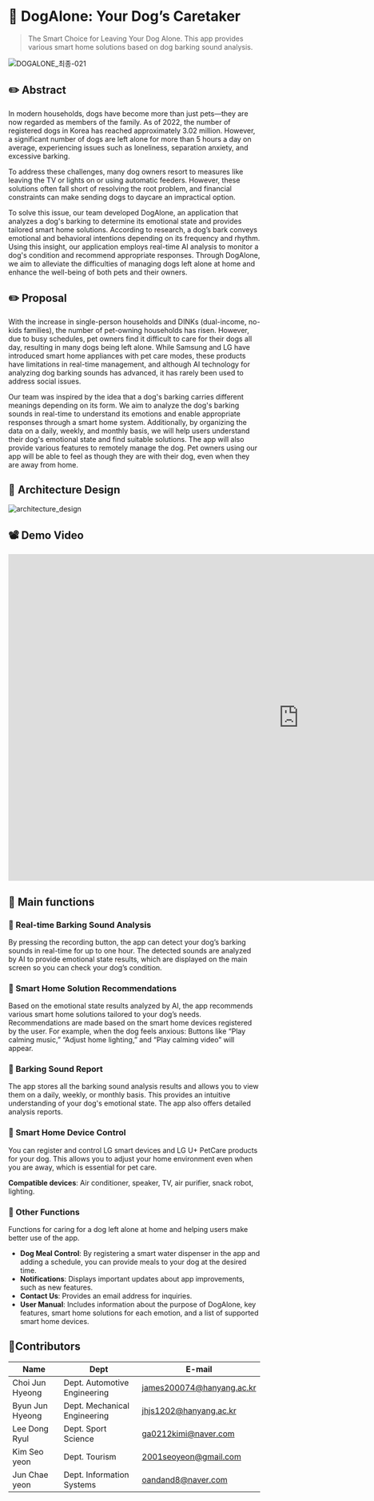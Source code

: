 # 🐶 DogAlone: Your Dog’s Caretaker
> The Smart Choice for Leaving Your Dog Alone. This app provides various smart home solutions based on dog barking sound analysis.

![DOGALONE_최종-021](https://github.com/user-attachments/assets/3fad241b-9d02-4df4-995d-5cb3d507548e)

## ✏️ Abstract
In modern households, dogs have become more than just pets—they are now regarded as members of the family. As of 2022, the number of registered dogs in Korea has reached approximately 3.02 million. However, a significant number of dogs are left alone for more than 5 hours a day on average, experiencing issues such as loneliness, separation anxiety, and excessive barking.

To address these challenges, many dog owners resort to measures like leaving the TV or lights on or using automatic feeders. However, these solutions often fall short of resolving the root problem, and financial constraints can make sending dogs to daycare an impractical option.

To solve this issue, our team developed DogAlone, an application that analyzes a dog's barking to determine its emotional state and provides tailored smart home solutions. According to research, a dog’s bark conveys emotional and behavioral intentions depending on its frequency and rhythm. Using this insight, our application employs real-time AI analysis to monitor a dog's condition and recommend appropriate responses. Through DogAlone, we aim to alleviate the difficulties of managing dogs left alone at home and enhance the well-being of both pets and their owners.

## ✏️ Proposal
With the increase in single-person households and DINKs (dual-income, no-kids families), the number of pet-owning households has risen. However, due to busy schedules, pet owners find it difficult to care for their dogs all day, resulting in many dogs being left alone. While Samsung and LG have introduced smart home appliances with pet care modes, these products have limitations in real-time management, and although AI technology for analyzing dog barking sounds has advanced, it has rarely been used to address social issues.

Our team was inspired by the idea that a dog's barking carries different meanings depending on its form. We aim to analyze the dog's barking sounds in real-time to understand its emotions and enable appropriate responses through a smart home system. Additionally, by organizing the data on a daily, weekly, and monthly basis, we will help users understand their dog's emotional state and find suitable solutions. The app will also provide various features to remotely manage the dog. Pet owners using our app will be able to feel as though they are with their dog, even when they are away from home.

## 🎨 Architecture Design
![architecture_design](https://github.com/user-attachments/assets/81ee415f-b81c-40b0-bd51-f14e3ec1c941)


## 📽️ Demo Video

<iframe width="1161" height="653" src="https://www.youtube.com/embed/nOCvGjsEgLs" title="DogAlone Demo Video - Software Engineering (CSE4006)" frameborder="0" allow="accelerometer; autoplay; clipboard-write; encrypted-media; gyroscope; picture-in-picture; web-share" referrerpolicy="strict-origin-when-cross-origin" allowfullscreen></iframe>

## 📱 Main functions

### 🔸 Real-time Barking Sound Analysis

By pressing the recording button, the app can detect your dog’s barking sounds in real-time for up to one hour. The detected sounds are analyzed by AI to provide emotional state results, which are displayed on the main screen so you can check your dog’s condition.

### 🔸 Smart Home Solution Recommendations

Based on the emotional state results analyzed by AI, the app recommends various smart home solutions tailored to your dog’s needs. Recommendations are made based on the smart home devices registered by the user.
For example, when the dog feels anxious: Buttons like “Play calming music,” “Adjust home lighting,” and “Play calming video” will appear.

### 🔸 Barking Sound Report

The app stores all the barking sound analysis results and allows you to view them on a daily, weekly, or monthly basis. This provides an intuitive understanding of your dog's emotional state. The app also offers detailed analysis reports.

### 🔸 Smart Home Device Control

You can register and control LG smart devices and LG U+ PetCare products for your dog. This allows you to adjust your home environment even when you are away, which is essential for pet care.

**Compatible devices**: Air conditioner, speaker, TV, air purifier, snack robot, lighting.

### 🔸 Other Functions

Functions for caring for a dog left alone at home and helping users make better use of the app.

- **Dog Meal Control**: By registering a smart water dispenser in the app and adding a schedule, you can provide meals to your dog at the desired time.
- **Notifications**: Displays important updates about app improvements, such as new features.
- **Contact Us**: Provides an email address for inquiries.
- **User Manual**: Includes information about the purpose of DogAlone, key features, smart home solutions for each emotion, and a list of supported smart home devices.

## 👥Contributors

| Name | Dept | E-mail |
| --- | --- | --- |
| Choi Jun Hyeong | Dept. Automotive Engineering | [james200074@hanyang.ac.kr](mailto:james200074@hanyang.ac.kr) |
| Byun Jun Hyeong | Dept. Mechanical Engineering | [jhjs1202@hanyang.ac.kr](mailto:jhjs1202@hanyang.ac.kr) |
| Lee Dong Ryul | Dept. Sport Science | [ga0212kimi@naver.com](mailto:ga0212kimi@naver.com) |
| Kim Seo yeon | Dept. Tourism | [2001seoyeon@gmail.com](mailto:2001seoyeon@gmail.com) |
| Jun Chae yeon | Dept. Information Systems | [oandand8@naver.com](mailto:oandand8@naver.com) |
